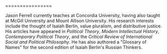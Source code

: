 ================

Jason Ferrell currently teaches at Concordia University, having also taught at McGill University and Mount Allison
University.  His research interests include the thought of Isaiah Berlin, value pluralism, and distributive justice.
His articles have appeared in *Political Theory*, *Modern Intellectual History*, *Contemporary Political Theory*, and the
*Critical Review of International Social and Political Philosophy*.  He has also authored a "Glossary of Names" for the
second edition of Isaiah Berlin's Russian Thinkers.
